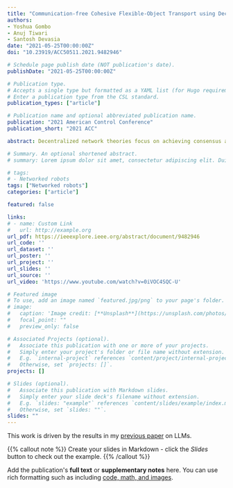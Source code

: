 ```yaml
---
title: "Communication-free Cohesive Flexible-Object Transport using Decentralized Robot Networks"
authors:
- Yoshua Gombo
- Anuj Tiwari
- Santosh Devasia
date: "2021-05-25T00:00:00Z"
doi: "10.23919/ACC50511.2021.9482946"

# Schedule page publish date (NOT publication's date).
publishDate: "2021-05-25T00:00:00Z"

# Publication type.
# Accepts a single type but formatted as a YAML list (for Hugo requirements).
# Enter a publication type from the CSL standard.
publication_types: ["article"]

# Publication name and optional abbreviated publication name.
publication: "2021 American Control Conference"
publication_short: "2021 ACC"

abstract: Decentralized network theories focus on achieving consensus and in speeding up the rate of convergence to consensus. However, network cohesion (i.e., maintaining consensus) during transitions between consensus values is also important when transporting flexible structures. Deviations in the robot positions due to loss of cohesion when moving flexible structures from one position to another, such as uncured-composite aircraft wings, can cause large deformations, which in turn, can result in potential damage. The major contribution of this work is to develop a decentralized approach to transport flexible objects in a cohesive manner using local force measurements, without the need for additional communication between the robots. Additionally, stability conditions are developed for discrete-time implementation of the proposed cohesive-transition approach, and experimental results are presented, which show that the proposed cohesive transportation approach can reduce the relative deformations by 85% when compared to the case without it.

# Summary. An optional shortened abstract.
# summary: Lorem ipsum dolor sit amet, consectetur adipiscing elit. Duis posuere tellus ac convallis placerat. Proin tincidunt magna sed ex sollicitudin condimentum.

# tags:
# - Networked robots
tags: ["Networked robots"]
categories: ["article"]

featured: false

links:
# - name: Custom Link
#   url: http://example.org
url_pdf: https://ieeexplore.ieee.org/abstract/document/9482946
url_code: ''
url_dataset: ''
url_poster: ''
url_project: ''
url_slides: ''
url_source: ''
url_video: 'https://www.youtube.com/watch?v=0iVOC4SQC-U'

# Featured image
# To use, add an image named `featured.jpg/png` to your page's folder. 
# image:
#   caption: 'Image credit: [**Unsplash**](https://unsplash.com/photos/s9CC2SKySJM)'
#   focal_point: ""
#   preview_only: false

# Associated Projects (optional).
#   Associate this publication with one or more of your projects.
#   Simply enter your project's folder or file name without extension.
#   E.g. `internal-project` references `content/project/internal-project/index.md`.
#   Otherwise, set `projects: []`.
projects: []

# Slides (optional).
#   Associate this publication with Markdown slides.
#   Simply enter your slide deck's filename without extension.
#   E.g. `slides: "example"` references `content/slides/example/index.md`.
#   Otherwise, set `slides: ""`.
slides: ""
---
```


This work is driven by the results in my [previous paper](/publication/conference-paper/) on LLMs.

{{% callout note %}}
Create your slides in Markdown - click the *Slides* button to check out the example.
{{% /callout %}}

Add the publication's **full text** or **supplementary notes** here. You can use rich formatting such as including [code, math, and images](https://docs.hugoblox.com/content/writing-markdown-latex/).

